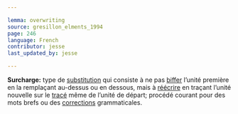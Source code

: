 ```yaml
---

lemma: overwriting
source: gresillon_elments_1994
page: 246
language: French
contributor: jesse
last_updated_by: jesse

---
```

**Surcharge:** type de [substitution](substitution.html) qui consiste à ne pas [biffer](cancellationMark.html) l’unité première en la remplaçant au-dessus ou en dessous, mais à [réécrire](rewriting.html) en traçant l’unité nouvelle sur le [tracé](trace.html) même de l’unité de départ; procédé courant pour des mots brefs ou des [corrections](correction.html) grammaticales.
